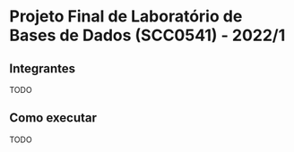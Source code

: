 # Projeto Final de Laboratório de Bases de Dados (SCC0541) - 2022/1

## Integrantes

TODO

## Como executar

TODO

